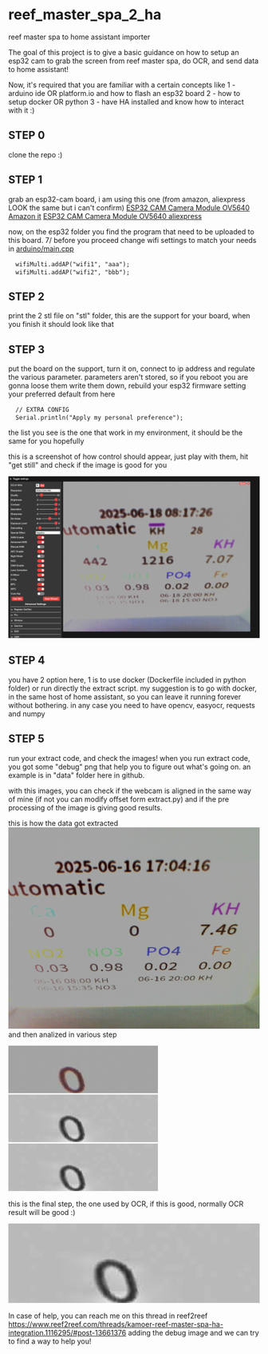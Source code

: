 # reef_master_spa_2_ha
reef master spa to home assistant importer



The goal of this project is to give a basic guidance on how to setup an esp32 cam to grab the screen from reef master spa, do OCR, and send data to home assistant!


Now, it's required that you are familiar with a certain concepts like
1 - arduino ide OR platform.io and how to flash an esp32 board
2 - how to setup docker OR python
3 - have HA installed and know how to interact with it :)



## STEP 0

clone the repo :)


## STEP 1

grab an esp32-cam board, i am using this one (from amazon, aliexpress LOOK the same but i can't confirm)
[ESP32 CAM Camera Module OV5640 Amazon it](https://www.amazon.it/dp/B0DXFF1GKV)
[ESP32 CAM Camera Module OV5640 aliexpress](https://www.aliexpress.com/item/1005007234963618.html)

now, on the esp32 folder you find the program that need to be uploaded to this board. 
7/
before you proceed change wifi settings to match your needs in [arduino/main.cpp](https://github.com/ramarro123/reef_master_spa_2_ha/blob/b7876e6f92e96fe249d5a62a347671c6a5dcf474/arduino/main.cpp#L53)


```
  wifiMulti.addAP("wifi1", "aaa");
  wifiMulti.addAP("wifi2", "bbb");
```


## STEP 2

print the 2 stl file on "stl" folder, this are the support for your board, when you finish it should look like that
<insert image here>


## STEP 3

put the board on the support, turn it on, connect to ip address and regulate the various parameter. parameters aren't stored, so if you reboot you are gonna loose them
write them down, rebuild your esp32 firmware setting your preferred default from here
```
  // EXTRA CONFIG
  Serial.println("Apply my personal preference");
```

the list you see is the one that work in my environment, it should be the same for you hopefully

this is a screenshot of how control should appear, just play with them, hit "get still" and check if the image is good for you

![](img/screenshot/esp32%20control.png)

## STEP 4

you have 2 option here, 1 is to use docker (Dockerfile included in python folder) or run directly the extract script.
my suggestion is to go with docker, in the same host of home assistant, so you can leave it running forever without bothering.
in any case you need to have opencv, easyocr, requests and numpy


## STEP 5

run your extract code, and check the images!
when you run extract code, you got some "debug" png that help you to figure out what's going on.
an example is in "data" folder here in github.

with this images, you can check if the webcam is aligned in the same way of mine (if not you can modify offset form extract.py) and if the pre processing
of the image is giving good results. 

this is how the data got extracted
![](img/screenshot/immagine.png)
and then analized in various step

![](img/data/debug_CA.png)
![](img/data/debug_CA_enhanced.png)
![](img/data/debug_CA_processed.png)

this is the final step, the one used by OCR, if this is good, normally OCR result will be good :)

![](img/data/debug_CA_zoomed.png)


In case of help, you can reach me on this thread in reef2reef https://www.reef2reef.com/threads/kamoer-reef-master-spa-ha-integration.1116295/#post-13661376 adding the debug image
and we can try to find a way to help you!




